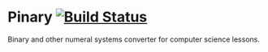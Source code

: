 # Pinary [![Build Status](https://travis-ci.org/PitceR/pinary.svg?branch=master)](https://travis-ci.org/PitceR/pinary)
Binary and other numeral systems converter for computer science lessons.
